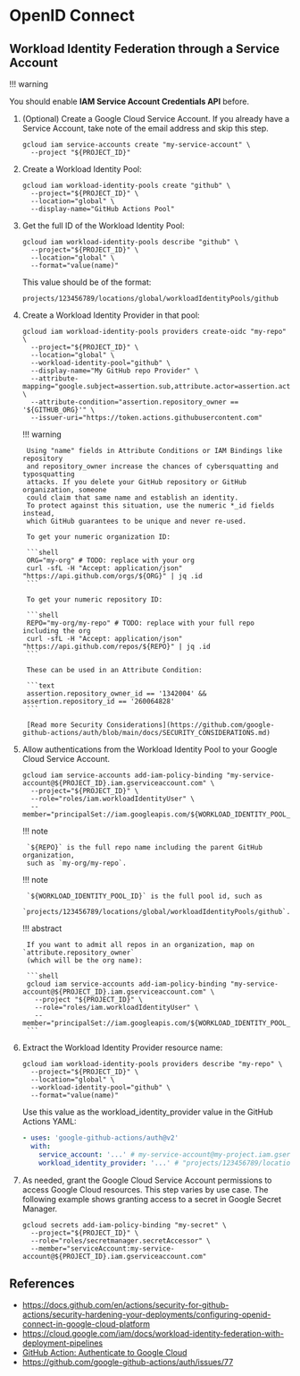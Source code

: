 # OpenID Connect

## Workload Identity Federation through a Service Account

!!! warning

   You should enable **IAM Service Account Credentials API** before.

1. (Optional) Create a Google Cloud Service Account. If you already have a
    Service Account, take note of the email address and skip this step.

    ```shell
    gcloud iam service-accounts create "my-service-account" \
      --project "${PROJECT_ID}"
    ```

2. Create a Workload Identity Pool:

    ```shell
    gcloud iam workload-identity-pools create "github" \
      --project="${PROJECT_ID}" \
      --location="global" \
      --display-name="GitHub Actions Pool"
    ```

3. Get the full ID of the Workload Identity Pool:

    ```shell
    gcloud iam workload-identity-pools describe "github" \
      --project="${PROJECT_ID}" \
      --location="global" \
      --format="value(name)"
    ```

    This value should be of the format:

    ```text
    projects/123456789/locations/global/workloadIdentityPools/github
    ```

4. Create a Workload Identity Provider in that pool:

    ```shell
    gcloud iam workload-identity-pools providers create-oidc "my-repo" \
      --project="${PROJECT_ID}" \
      --location="global" \
      --workload-identity-pool="github" \
      --display-name="My GitHub repo Provider" \
      --attribute-mapping="google.subject=assertion.sub,attribute.actor=assertion.actor,attribute.repository=assertion.repository,attribute.repository_owner=assertion.repository_owner" \
      --attribute-condition="assertion.repository_owner == '${GITHUB_ORG}'" \
      --issuer-uri="https://token.actions.githubusercontent.com"
    ```

    !!! warning

        Using "name" fields in Attribute Conditions or IAM Bindings like repository
        and repository_owner increase the chances of cybersquatting and typosquatting
        attacks. If you delete your GitHub repository or GitHub organization, someone
        could claim that same name and establish an identity.
        To protect against this situation, use the numeric *_id fields instead,
        which GitHub guarantees to be unique and never re-used.

        To get your numeric organization ID:

        ```shell
        ORG="my-org" # TODO: replace with your org
        curl -sfL -H "Accept: application/json" "https://api.github.com/orgs/${ORG}" | jq .id
        ```

        To get your numeric repository ID:

        ```shell
        REPO="my-org/my-repo" # TODO: replace with your full repo including the org
        curl -sfL -H "Accept: application/json" "https://api.github.com/repos/${REPO}" | jq .id
        ```

        These can be used in an Attribute Condition:

        ```text
        assertion.repository_owner_id == '1342004' && assertion.repository_id == '260064828'
        ```

        [Read more Security Considerations](https://github.com/google-github-actions/auth/blob/main/docs/SECURITY_CONSIDERATIONS.md)

5. Allow authentications from the Workload Identity Pool to your Google Cloud
   Service Account.

    ```shell
    gcloud iam service-accounts add-iam-policy-binding "my-service-account@${PROJECT_ID}.iam.gserviceaccount.com" \
      --project="${PROJECT_ID}" \
      --role="roles/iam.workloadIdentityUser" \
      --member="principalSet://iam.googleapis.com/${WORKLOAD_IDENTITY_POOL_ID}/attribute.repository/${REPO}"
    ```

    !!! note

        `${REPO}` is the full repo name including the parent GitHub organization,
        such as `my-org/my-repo`.

    !!! note

        `${WORKLOAD_IDENTITY_POOL_ID}` is the full pool id, such as
        `projects/123456789/locations/global/workloadIdentityPools/github`.

    !!! abstract

        If you want to admit all repos in an organization, map on `attribute.repository_owner`
        (which will be the org name):

        ```shell
        gcloud iam service-accounts add-iam-policy-binding "my-service-account@${PROJECT_ID}.iam.gserviceaccount.com" \
          --project "${PROJECT_ID}" \
          --role="roles/iam.workloadIdentityUser" \
          --member="principalSet://iam.googleapis.com/${WORKLOAD_IDENTITY_POOL_ID}/attribute.repository_owner/${ORG_NAME}"
        ```

6. Extract the Workload Identity Provider resource name:

    ```shell
    gcloud iam workload-identity-pools providers describe "my-repo" \
      --project="${PROJECT_ID}" \
      --location="global" \
      --workload-identity-pool="github" \
      --format="value(name)"
    ```

    Use this value as the workload_identity_provider value in the GitHub Actions YAML:

    ```yaml
    - uses: 'google-github-actions/auth@v2'
      with:
        service_account: '...' # my-service-account@my-project.iam.gserviceaccount.com
        workload_identity_provider: '...' # "projects/123456789/locations/global/workloadIdentityPools/github/providers/my-repo"
    ```

7. As needed, grant the Google Cloud Service Account permissions to access
   Google Cloud resources. This step varies by use case.
   The following example shows granting access to a secret in Google Secret Manager.

    ```shell
    gcloud secrets add-iam-policy-binding "my-secret" \
      --project="${PROJECT_ID}" \
      --role="roles/secretmanager.secretAccessor" \
      --member="serviceAccount:my-service-account@${PROJECT_ID}.iam.gserviceaccount.com"
    ```

## References

- https://docs.github.com/en/actions/security-for-github-actions/security-hardening-your-deployments/configuring-openid-connect-in-google-cloud-platform
- https://cloud.google.com/iam/docs/workload-identity-federation-with-deployment-pipelines
- [GitHub Action: Authenticate to Google Cloud](https://github.com/google-github-actions/auth?tab=readme-ov-file#workload-identity-federation-through-a-service-account)
- https://github.com/google-github-actions/auth/issues/77
